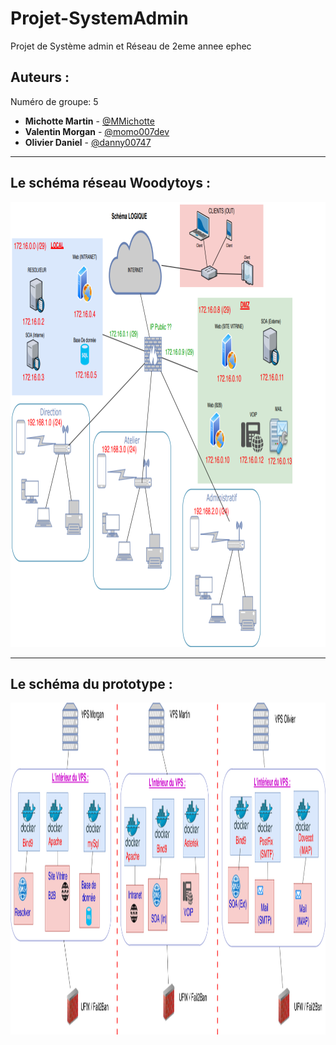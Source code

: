 # Projet-SystemAdmin

Projet de Système admin et Réseau de 2eme annee ephec

## Auteurs :

Numéro de groupe: 5

* **Michotte Martin** - [@MMichotte](https://github.com/MMichotte)
* **Valentin Morgan** - [@momo007dev](https://github.com/momo007dev)
* **Olivier Daniel** - [@danny00747](github.com/danny00747)

---

## Le schéma réseau Woodytoys : 

<img src="./img/log.png" width="1008" height="712">

---
## Le schéma du prototype : 

<img src="./img/phy.png" width="1362" height="531">
